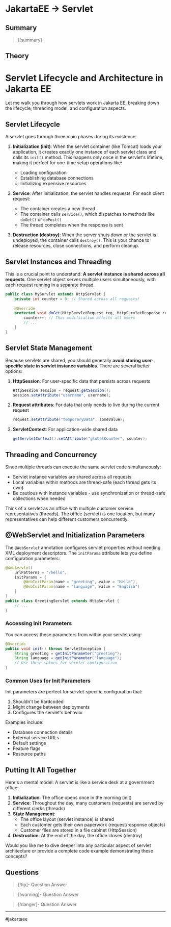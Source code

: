 # JakartaEE -> Servlet
## Summary
> [!summary]

## Theory
# Servlet Lifecycle and Architecture in Jakarta EE

Let me walk you through how servlets work in Jakarta EE, breaking down the lifecycle, threading model, and configuration aspects.

## Servlet Lifecycle

A servlet goes through three main phases during its existence:

1. **Initialization (init)**: When the servlet container (like Tomcat) loads your application, it creates exactly one instance of each servlet class and calls its `init()` method. This happens only once in the servlet's lifetime, making it perfect for one-time setup operations like:
    
    - Loading configuration
    - Establishing database connections
    - Initializing expensive resources
2. **Service**: After initialization, the servlet handles requests. For each client request:
    
    - The container creates a new thread
    - The container calls `service()`, which dispatches to methods like `doGet()` or `doPost()`
    - The thread completes when the response is sent
3. **Destruction (destroy)**: When the server shuts down or the servlet is undeployed, the container calls `destroy()`. This is your chance to release resources, close connections, and perform cleanup.
    

## Servlet Instances and Threading

This is a crucial point to understand: **A servlet instance is shared across all requests**. One servlet object serves multiple users simultaneously, with each request running in a separate thread.

```java
public class MyServlet extends HttpServlet {
    private int counter = 0; // Shared across all requests!
    
    @Override
    protected void doGet(HttpServletRequest req, HttpServletResponse resp) {
        counter++; // This modification affects all users
        // ...
    }
}
```

## Servlet State Management

Because servlets are shared, you should generally **avoid storing user-specific state in servlet instance variables**. There are several better options:

1. **HttpSession**: For user-specific data that persists across requests
    
    ```java
    HttpSession session = request.getSession();
    session.setAttribute("username", username);
    ```
    
2. **Request attributes**: For data that only needs to live during the current request
    
    ```java
    request.setAttribute("temporaryData", someValue);
    ```
    
3. **ServletContext**: For application-wide shared data
    
    ```java
    getServletContext().setAttribute("globalCounter", counter);
    ```
    

## Threading and Concurrency

Since multiple threads can execute the same servlet code simultaneously:

- Servlet instance variables are shared across all requests
- Local variables within methods are thread-safe (each thread gets its own)
- Be cautious with instance variables - use synchronization or thread-safe collections when needed

Think of a servlet as an office with multiple customer service representatives (threads). The office (servlet) is one location, but many representatives can help different customers concurrently.

## @WebServlet and Initialization Parameters

The `@WebServlet` annotation configures servlet properties without needing XML deployment descriptors. The `initParams` attribute lets you define configuration parameters:

```java
@WebServlet(
    urlPatterns = "/hello", 
    initParams = {
        @WebInitParam(name = "greeting", value = "Hello"),
        @WebInitParam(name = "language", value = "English")
    }
)
public class GreetingServlet extends HttpServlet {
    // ...
}
```

### Accessing Init Parameters

You can access these parameters from within your servlet using:

```java
@Override
public void init() throws ServletException {
    String greeting = getInitParameter("greeting");
    String language = getInitParameter("language");
    // Use these values for servlet configuration
}
```

### Common Uses for Init Parameters

Init parameters are perfect for servlet-specific configuration that:

1. Shouldn't be hardcoded
2. Might change between deployments
3. Configures the servlet's behavior

Examples include:

- Database connection details
- External service URLs
- Default settings
- Feature flags
- Resource paths

## Putting It All Together

Here's a mental model: A servlet is like a service desk at a government office:

1. **Initialization**: The office opens once in the morning (init)
2. **Service**: Throughout the day, many customers (requests) are served by different clerks (threads)
3. **State Management**:
    - The office layout (servlet instance) is shared
    - Each customer gets their own paperwork (request/response objects)
    - Customer files are stored in a file cabinet (HttpSession)
4. **Destruction**: At the end of the day, the office closes (destroy)

Would you like me to dive deeper into any particular aspect of servlet architecture or provide a complete code example demonstrating these concepts?
## Questions
> [!tip]- Question
> Answer

> [!warning]- Question
> Answer

> [!danger]- Question
> Answer
- - - 
#jakartaee 